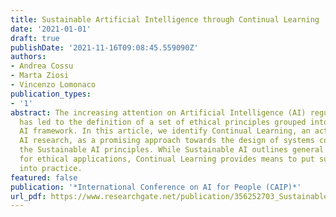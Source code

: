 ```yaml
---
title: Sustainable Artificial Intelligence through Continual Learning
date: '2021-01-01'
draft: true
publishDate: '2021-11-16T09:08:45.559090Z'
authors:
- Andrea Cossu
- Marta Ziosi
- Vincenzo Lomonaco
publication_types:
- '1'
abstract: The increasing attention on Artificial Intelligence (AI) regulamentation
  has led to the definition of a set of ethical principles grouped into the Sustainable
  AI framework. In this article, we identify Continual Learning, an active area of
  AI research, as a promising approach towards the design of systems compliant with
  the Sustainable AI principles. While Sustainable AI outlines general desiderata
  for ethical applications, Continual Learning provides means to put such desiderata
  into practice.
featured: false
publication: '*International Conference on AI for People (CAIP)*'
url_pdf: https://www.researchgate.net/publication/356252703_Sustainable_Artificial_Intelligence_through_Continual_Learning
---
```


